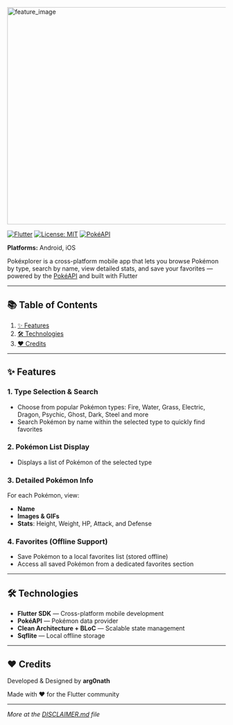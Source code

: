 <img width="1024" height="500" alt="feature_image" src="https://github.com/user-attachments/assets/622aa7a8-2f22-4f14-9464-79b4f10caba5" />


[![Flutter](https://img.shields.io/badge/Flutter-3.35.1-blue?logo=flutter)](https://flutter.dev/)  [![License: MIT](https://img.shields.io/badge/License-MIT-green.svg)](LICENSE)  [![PokéAPI](https://img.shields.io/badge/API-PokéAPI-red?logo=pokemon)](https://pokeapi.co/)  

**Platforms:** Android, iOS 

Pokéxplorer is a cross-platform mobile app that lets you browse Pokémon by type, search by name, view detailed stats, and save your favorites — powered by the [PokéAPI](https://pokeapi.co/) and built with Flutter

---

## 📚 Table of Contents
1. [✨ Features](#-features)  
2. [🛠 Technologies](#-technologies)  
3. [❤️ Credits](#-credits)

---

## ✨ Features

### 1. **Type Selection & Search**
- Choose from popular Pokémon types: Fire, Water, Grass, Electric, Dragon, Psychic, Ghost, Dark, Steel and more
- Search Pokémon by name within the selected type to quickly find favorites

### 2. **Pokémon List Display**
- Displays a list of Pokémon of the selected type 

### 3. **Detailed Pokémon Info**
For each Pokémon, view:
- **Name**
- **Images & GIFs**
- **Stats**: Height, Weight, HP, Attack, and Defense

### 4. **Favorites (Offline Support)**
- Save Pokémon to a local favorites list (stored offline)
- Access all saved Pokémon from a dedicated favorites section

---

## 🛠 Technologies
- **Flutter SDK** — Cross-platform mobile development  
- **PokéAPI** — Pokémon data provider  
- **Clean Architecture + BLoC** — Scalable state management  
- **Sqflite** — Local offline storage

---

## ❤️ Credits
Developed & Designed by **arg0nath**

Made with ❤️ for the Flutter community

---

*More at the [DISCLAIMER.md](DISCLAIMER.md) file*
